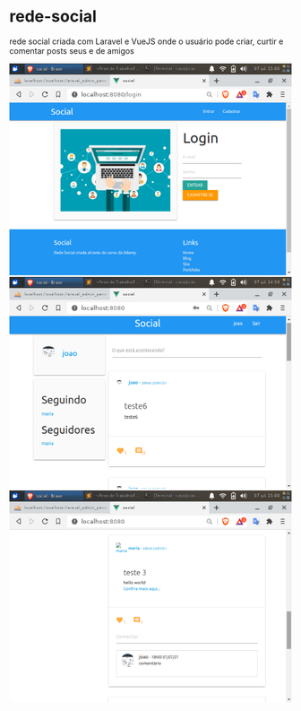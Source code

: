 # rede-social
rede social criada com Laravel e VueJS onde o usuário pode criar, curtir e comentar posts seus e de amigos

![Alt text](.github/social1.png?raw=true "print")
![Alt text](.github/social2.png?raw=true "print")
![Alt text](.github/social3.png?raw=true "print")
